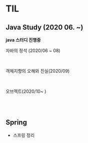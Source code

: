# TIL



## Java Study (2020 06. ~)



**java 스터디 진행중**



자바의 정석 (2020/06 ~ 08)

</br>

객체지향의 오해와 진실(2020/09)

</br>

오브젝트(2020/10~ )

</br>
</br>

## Spring

- 스프링 정리

  

